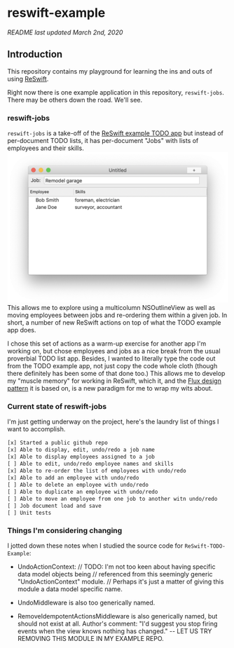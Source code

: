 # reswift-example #

*README last updated March 2nd, 2020*

## Introduction

This repository contains my playground for learning the ins and outs of using [ReSwift](https://github.com/ReSwift/ReSwift). 

Right now there is one example application in this repository, `reswift-jobs`. There may be others down the road. We'll see.

### reswift-jobs 
`reswift-jobs` is a take-off of the [ReSwift example TODO app](https://github.com/ReSwift/ReSwift-Todo-Example) but instead of per-document TODO lists, it has per-document "Jobs" with lists of employees and their skills. 
![](reswift-jobs/screenshot.png)
This allows me to explore using a multicolumn NSOutlineView as well as moving employees between jobs and re-ordering them within a given job. In short, a number of new ReSwift actions on top of what the TODO example app does.

I chose this set of actions as a warm-up exercise for another app I'm working on, but chose employees and jobs as a nice break from the usual proverbial TODO list app. Besides, I wanted to literally type the code out from the TODO example app, not just copy the code whole cloth (though there definitely has been some of that done too.) This allows me to develop my "muscle memory" for working in ReSwift, which it, and the [Flux design pattern](https://code-cartoons.com/a-cartoon-guide-to-flux-6157355ab207) it is based on, is a new paradigm for me to wrap my wits about.

### Current state of reswift-jobs

I'm just getting underway on the project, here's the laundry list of things I want to accomplish.

```
[x] Started a public github repo
[x] Able to display, edit, undo/redo a job name
[x] Able to display employees assigned to a job
[ ] Able to edit, undo/redo employee names and skills
[x] Able to re-order the list of employees with undo/redo
[x] Able to add an employee with undo/redo
[ ] Able to delete an employee with undo/redo
[ ] Able to duplicate an employee with undo/redo
[ ] Able to move an employee from one job to another witn undo/redo
[ ] Job document load and save
[ ] Unit tests
```

### Things I'm considering changing ###

I jotted down these notes when I studied the source code for `ReSwift-TODO-Example`:

* UndoActionContext:
// TODO: I'm not too keen about having specific data model objects being
// referenced from this seemingly generic "UndoActionContext" module.
// Perhaps it's just a matter of giving this module a data model specific name.

* UndoMiddleware is also too generically named. 

* RemoveIdempotentActionsMiddleware is also generically named, but should not exist at all. Author's comment: "I'd suggest you stop firing events when the view knows nothing has changed." -- LET US TRY REMOVING THIS MODULE IN MY EXAMPLE REPO.
